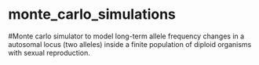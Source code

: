 # monte_carlo_simulations
#Monte carlo simulator to model long-term allele frequency changes in a autosomal locus (two alleles) inside a finite population of diploid organisms with sexual reproduction.  
